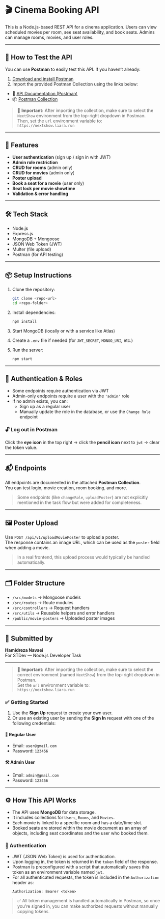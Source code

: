 # 🎬 Cinema Booking API

This is a Node.js-based REST API for a cinema application. Users can view scheduled movies per room, see seat availability, and book seats. Admins can manage rooms, movies, and user roles.

---

## 🧪 How to Test the API

You can use **Postman** to easily test this API. If you haven’t already:

1. [Download and install Postman](https://www.postman.com/downloads/)
2. Import the provided Postman Collection using the links below:

- 📘 [API Documentation (Postman)](https://documenter.getpostman.com/view/35280116/2sB2cbayTA)
- 📦 [Postman Collection](https://www.postman.com/hrnavaei1/workspace/my-public-workspace/collection/35280116-844bc987-cab5-4582-a93d-3e38fe20cb64?action=share&creator=35280116&active-environment=35280116-2f770e48-8a17-406e-a031-d23c34b54cf7)

> 🔔 **Important:** After importing the collection, make sure to select the `NextShow` environment from the top-right dropdown in Postman.  
> Then, set the `url` environment variable to:  
> `https://nextshow.liara.run`

---

## 🚀 Features

- **User authentication** (sign up / sign in with JWT)
- **Admin role restriction**
- **CRUD for rooms** (admin only)
- **CRUD for movies** (admin only)
- **Poster upload**
- **Book a seat for a movie** (user only)
- **Seat lock per movie showtime**
- **Validation & error handling**

---

## 🛠️ Tech Stack

- Node.js
- Express.js
- MongoDB + Mongoose
- JSON Web Token (JWT)
- Multer (file upload)
- Postman (for API testing)

---

## 📦 Setup Instructions

1. Clone the repository:

   ```bash
   git clone <repo-url>
   cd <repo-folder>
   ```

2. Install dependencies:

   ```bash
   npm install
   ```

3. Start MongoDB (locally or with a service like Atlas)

4. Create a `.env` file if needed (for `JWT_SECRET`, `MONGO_URI`, etc.)

5. Run the server:
   ```bash
   npm start
   ```

---

## 🔐 Authentication & Roles

- Some endpoints require authentication via JWT
- Admin-only endpoints require a user with the `'admin'` role
- If no admin exists, you can:
  - Sign up as a regular user
  - Manually update the role in the database, or use the `Change Role` endpoint

### 🔓 Log out in Postman

Click the **eye icon** in the top right → click the **pencil icon** next to `jwt` → clear the token value.

---

## 📬 Endpoints

All endpoints are documented in the attached **Postman Collection**.  
You can test login, movie creation, room booking, and more.

> Some endpoints (like `changeRole`, `uploadPoster`) are not explicitly mentioned in the task flow but were added for completeness.

---

## 🖼 Poster Upload

Use `POST /api/v1/uploadMoviePoster` to upload a poster.  
The response contains an image URL, which can be used as the `poster` field when adding a movie.

> In a real frontend, this upload process would typically be handled automatically.

---

## 🗂 Folder Structure

- `/src/models` → Mongoose models
- `/src/routes` → Route modules
- `/src/controllers` → Request handlers
- `/src/utils` → Reusable helpers and error handlers
- `/public/movie-posters` → Uploaded poster images

---

## 👤 Submitted by

**Hamidreza Navaei**  
For STDev — Node.js Developer Task

---

> 🔔 **Important:** After importing the collection, make sure to select the correct environment (named `NextShow`) from the top-right dropdown in Postman.  
> Set the `url` environment variable to:  
> `https://nextshow.liara.run`

### ✅ Getting Started

1. Use the **Sign Up** request to create your own user.
2. Or use an existing user by sending the **Sign In** request with one of the following credentials:

#### 👤 Regular User

- Email: `user@gmail.com`
- Password: `123456`

#### 🛠 Admin User

- Email: `admin@gmail.com`
- Password: `123456`

---

## ⚙️ How This API Works

- The API uses **MongoDB** for data storage.
- It includes collections for `Users`, `Rooms`, and `Movies`.
- Each movie is linked to a specific room and has a date/time slot.
- Booked seats are stored within the movie document as an array of objects, including seat coordinates and the user who booked them.

### 🔐 Authentication

- JWT (JSON Web Token) is used for authentication.
- Upon logging in, the token is returned in the `token` field of the response.
- Postman is preconfigured with a script that automatically saves this token as an environment variable named `jwt`.
- For all authenticated requests, the token is included in the `Authorization` header as:
  ```
  Authorization: Bearer <token>
  ```

> ✅ All token management is handled automatically in Postman, so once you're signed in, you can make authorized requests without manually copying tokens.
